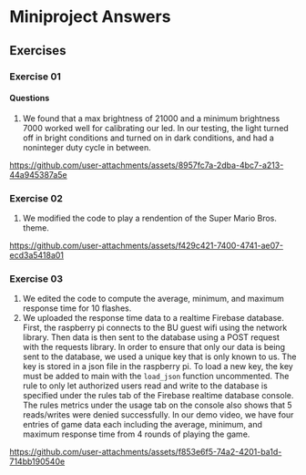 # Miniproject Answers

## Exercises

### Exercise 01
#### Questions
1. We found that a max brightness of 21000 and a minimum brightness 7000 worked well for calibrating our led. In our testing, the light turned off in bright conditions and turned on in dark conditions, and had a noninteger duty cycle in between.


https://github.com/user-attachments/assets/8957fc7a-2dba-4bc7-a213-44a945387a5e


### Exercise 02
1. We modified the code to play a rendention of the Super Mario Bros. theme. 


https://github.com/user-attachments/assets/f429c421-7400-4741-ae07-ecd3a5418a01


### Exercise 03
1. We edited the code to compute the average, minimum, and maximum response time for 10 flashes.
2. We uploaded the response time data to a realtime Firebase database. First, the raspberry pi connects to the BU guest wifi using the network library. Then data is then sent to the database using a POST request with the requests library. In order to ensure that only our data is being sent to the database, we used a unique key that is only known to us. The key is stored in a json file in the raspberry pi. To load a new key, the key must be added to main with the `load_json` function uncommented. The rule to only let authorized users read and write to the database is specified under the rules tab of the Firebase realtime database console. The rules metrics under the usage tab on the console also shows that 5 reads/writes were denied successfully. In our demo video, we have four entries of game data each including the average, minimum, and maximum response time from 4 rounds of playing the game.


https://github.com/user-attachments/assets/f853e6f5-74a2-4201-ba1d-714bb190540e



